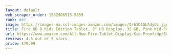 ```yaml
---
layout: default 
﻿web_scraper_order: 1582906515-5859
rank: #41
image: https://images-na.ssl-images-amazon.com/images/I/61D5GLAdyUL.jpg
title: Fire HD 8 Kids Edition Tablet, 8" HD Display, 32 GB, Pink Kid-Proof Case
url: https://www.amazon.com/All-New-Fire-Tablet-Display-Kid-Proof/dp/B07952WB66/ref=zg_mw_pc_41?_encoding=UTF8&psc=1&refRID=XJT42DXBBEE9H9WCHFME
reviews: 4.5 out of 5 stars
price: $79.99 
---
```

